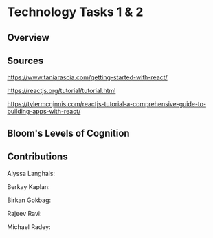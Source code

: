# Technology Tasks 1 & 2
## Overview

## Sources
https://www.taniarascia.com/getting-started-with-react/

https://reactjs.org/tutorial/tutorial.html

https://tylermcginnis.com/reactjs-tutorial-a-comprehensive-guide-to-building-apps-with-react/


## Bloom's Levels of Cognition

## Contributions
Alyssa Langhals:

Berkay Kaplan:

Birkan Gokbag:

Rajeev Ravi:

Michael Radey:
